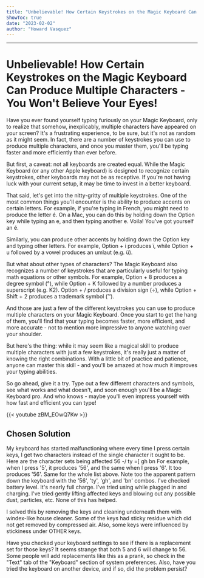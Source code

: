 ```yaml
---
title: "Unbelievable! How Certain Keystrokes on the Magic Keyboard Can Produce Multiple Characters - You Won't Believe Your Eyes!"
ShowToc: true 
date: "2023-02-02"
author: "Howard Vasquez"
---
```

*****
# Unbelievable! How Certain Keystrokes on the Magic Keyboard Can Produce Multiple Characters - You Won't Believe Your Eyes!

Have you ever found yourself typing furiously on your Magic Keyboard, only to realize that somehow, inexplicably, multiple characters have appeared on your screen? It's a frustrating experience, to be sure, but it's not as random as it might seem. In fact, there are a number of keystrokes you can use to produce multiple characters, and once you master them, you'll be typing faster and more efficiently than ever before.

But first, a caveat: not all keyboards are created equal. While the Magic Keyboard (or any other Apple keyboard) is designed to recognize certain keystrokes, other keyboards may not be as receptive. If you're not having luck with your current setup, it may be time to invest in a better keyboard.

That said, let's get into the nitty-gritty of multiple keystrokes. One of the most common things you'll encounter is the ability to produce accents on certain letters. For example, if you're typing in French, you might need to produce the letter é. On a Mac, you can do this by holding down the Option key while typing an e, and then typing another e. Voila! You've got yourself an é.

Similarly, you can produce other accents by holding down the Option key and typing other letters. For example, Option + i produces ï, while Option + u followed by a vowel produces an umlaut (e.g. ü).

But what about other types of characters? The Magic Keyboard also recognizes a number of keystrokes that are particularly useful for typing math equations or other symbols. For example, Option + 8 produces a degree symbol (°), while Option + K followed by a number produces a superscript (e.g. K2). Option + / produces a division sign (÷), while Option + Shift + 2 produces a trademark symbol (™).

And those are just a few of the different keystrokes you can use to produce multiple characters on your Magic Keyboard. Once you start to get the hang of them, you'll find that your typing becomes faster, more efficient, and more accurate - not to mention more impressive to anyone watching over your shoulder.

But here's the thing: while it may seem like a magical skill to produce multiple characters with just a few keystrokes, it's really just a matter of knowing the right combinations. With a little bit of practice and patience, anyone can master this skill - and you'll be amazed at how much it improves your typing abilities.

So go ahead, give it a try. Type out a few different characters and symbols, see what works and what doesn't, and soon enough you'll be a Magic Keyboard pro. And who knows - maybe you'll even impress yourself with how fast and efficient you can type!

{{< youtube zBM_EOwQ7Kw >}} 



## Chosen Solution
 My keyboard has started malfunctioning where every time I press certain keys, I get two characters instead of the single character it ought to be. Here are the character sets being affected
56
-/
ty
=[
gh
bn
For example, when I press '5', it produces '56', and the same when I press '6'. It too produces '56'. Same for the whole list above.
Note too the apparent pattern down the keyboard with the '56', 'ty', 'gh', and 'bn' combos.
I've checked battery level. It's nearly full charge. I've tried using while plugged in and charging. I've tried gently lifting affected keys and blowing out any possible dust, particles, etc. None of this has helped.

 I solved this by removing the keys and cleaning underneath them with windex-like house cleaner. Some of the keys had sticky residue which did not get removed by compressed air.
Also, some keys were influenced by stickiness under OTHER keys.

 Have you checked your keyboard settings to see if there is a replacement set for those keys? It seems strange that both 5 and 6 will change to 56. Some people will add replacements like this as a prank, so check in the "Text" tab of the "Keyboard" section of system preferences.
Also, have you tried the keyboard on another device, and if so, did the problem persist?




